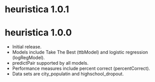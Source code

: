 # heuristica 1.0.1




# heuristica 1.0.0

* Initial release.
* Models include Take The Best (ttbModel) and logistic regression (logRegModel).
* predictPair supported by all models.
* Performance measures include percent correct (percentCorrect).
* Data sets are city_populatin and highschool_dropout.

